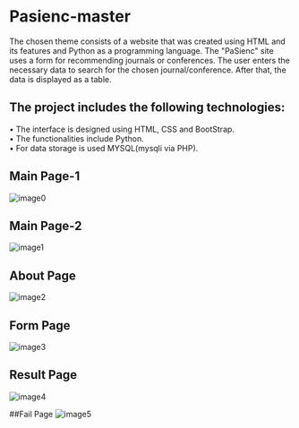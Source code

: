 # Pasienc-master
The chosen theme consists of a website that was created using HTML and its features and Python as a programming language. The "PaSienc" site uses a form for recommending journals or conferences. The user enters the necessary data to search for the chosen journal/conference. After that, the data is displayed as a table.

## The project includes the following technologies: 
• The interface is designed using HTML, CSS and BootStrap. <br/>
• The functionalities include Python.<br/>
• For data storage is used MYSQL(mysqli via PHP).<br/>



## Main Page-1
![image0](https://user-images.githubusercontent.com/72439702/180206554-b372316f-5673-49cf-802c-cd00eff05566.png)

## Main Page-2
![image1](https://user-images.githubusercontent.com/72439702/180206856-268004d3-ccd4-4655-9a67-ed84a154cebc.png)

## About Page
![image2](https://user-images.githubusercontent.com/72439702/180207529-bb9e612b-d1d5-4cc5-bd27-1ad1aa07656e.png)

## Form Page
![image3](https://user-images.githubusercontent.com/72439702/180207685-46cc5dc5-b810-4f53-9346-84cdd959daa1.png)

## Result Page 
![image4](https://user-images.githubusercontent.com/72439702/180208069-0c7b7f27-7a81-49c6-b0f1-4959ed79bc8f.png)

##Fail Page 
![image5](https://user-images.githubusercontent.com/72439702/180208151-13f65f1d-dafe-4373-956d-e08d66010d0a.png)

